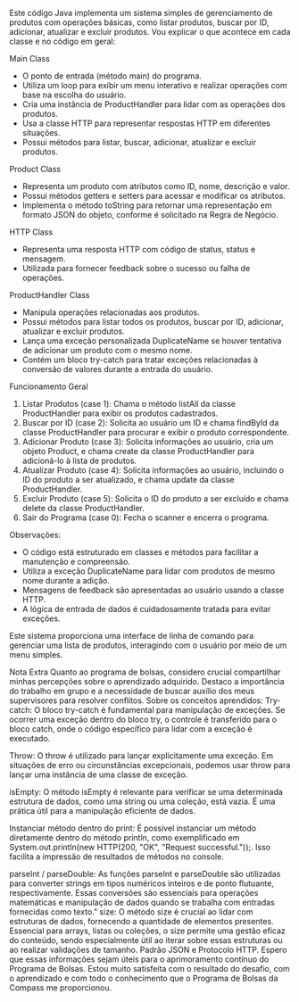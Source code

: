 Este código Java implementa um sistema simples de gerenciamento de produtos com operações básicas, como listar produtos, buscar por ID, adicionar, atualizar e excluir produtos. Vou explicar o que acontece em cada classe e no código em geral:

Main Class
- O ponto de entrada (método main) do programa.
- Utiliza um loop para exibir um menu interativo e realizar operações com base na escolha do usuário.
- Cria uma instância de ProductHandler para lidar com as operações dos produtos.
- Usa a classe HTTP para representar respostas HTTP em diferentes situações.
- Possui métodos para listar, buscar, adicionar, atualizar e excluir produtos.

Product Class
- Representa um produto com atributos como ID, nome, descrição e valor.
- Possui métodos getters e setters para acessar e modificar os atributos.
- Implementa o método toString para retornar uma representação em formato JSON do objeto, conforme é solicitado na Regra de Negócio.

HTTP Class
- Representa uma resposta HTTP com código de status, status e mensagem.
- Utilizada para fornecer feedback sobre o sucesso ou falha de operações.

ProductHandler Class
- Manipula operações relacionadas aos produtos.
- Possui métodos para listar todos os produtos, buscar por ID, adicionar, atualizar e excluir produtos.
- Lança uma exceção personalizada DuplicateName se houver tentativa de adicionar um produto com o mesmo nome.
- Contém um bloco try-catch para tratar exceções relacionadas à conversão de valores durante a entrada do usuário.

Funcionamento Geral
1. Listar Produtos (case 1): Chama o método listAll da classe ProductHandler para exibir os produtos cadastrados.
2. Buscar por ID (case 2): Solicita ao usuário um ID e chama findById da classe ProductHandler para procurar e exibir o produto correspondente.
3. Adicionar Produto (case 3): Solicita informações ao usuário, cria um objeto Product, e chama create da classe ProductHandler para adicioná-lo à lista de produtos.
4. Atualizar Produto (case 4): Solicita informações ao usuário, incluindo o ID do produto a ser atualizado, e chama update da classe ProductHandler.
5. Excluir Produto (case 5): Solicita o ID do produto a ser excluído e chama delete da classe ProductHandler.
6. Sair do Programa (case 0): Fecha o scanner e encerra o programa.

Observações:
- O código está estruturado em classes e métodos para facilitar a manutenção e compreensão.
- Utiliza a exceção DuplicateName para lidar com produtos de mesmo nome durante a adição.
- Mensagens de feedback são apresentadas ao usuário usando a classe HTTP.
- A lógica de entrada de dados é cuidadosamente tratada para evitar exceções.

Este sistema proporciona uma interface de linha de comando para gerenciar uma lista de produtos, interagindo com o usuário por meio de um menu simples.

Nota Extra
Quanto ao programa de bolsas, considero crucial compartilhar minhas percepções sobre o aprendizado adquirido. Destaco a importância do trabalho em grupo e a necessidade de buscar auxílio dos meus supervisores para resolver conflitos.
Sobre os conceitos aprendidos:
Try-catch: O bloco try-catch é fundamental para manipulação de exceções. Se ocorrer uma exceção dentro do bloco try, o controle é transferido para o bloco catch, onde o código específico para lidar com a exceção é executado.

Throw: O throw é utilizado para lançar explicitamente uma exceção. Em situações de erro ou circunstâncias excepcionais, podemos usar throw para lançar uma instância de uma classe de exceção.

isEmpty: O método isEmpty é relevante para verificar se uma determinada estrutura de dados, como uma string ou uma coleção, está vazia. É uma prática útil para a manipulação eficiente de dados.

Instanciar método dentro do print: É possível instanciar um método diretamente dentro do método println, como exemplificado em System.out.println(new HTTP(200, "OK", "Request successful."));. Isso facilita a impressão de resultados de métodos no console.

parseInt / parseDouble: As funções parseInt e parseDouble são utilizadas para converter strings em tipos numéricos inteiros e de ponto flutuante, respectivamente. Essas conversões são essenciais para operações matemáticas e manipulação de dados quando se trabalha com entradas fornecidas como texto."
size: O método size é crucial ao lidar com estruturas de dados, fornecendo a quantidade de elementos presentes. Essencial para arrays, listas ou coleções, o size permite uma gestão eficaz do conteúdo, sendo especialmente útil ao iterar sobre essas estruturas ou ao realizar validações de tamanho.
Padrão JSON e Protocolo HTTP.
Espero que essas informações sejam úteis para o aprimoramento contínuo do Programa de Bolsas. Estou muito satisfeita com o resultado do desafio, com o aprendizado e com todo o conhecimento que o Programa de Bolsas da Compass me proporcionou.


